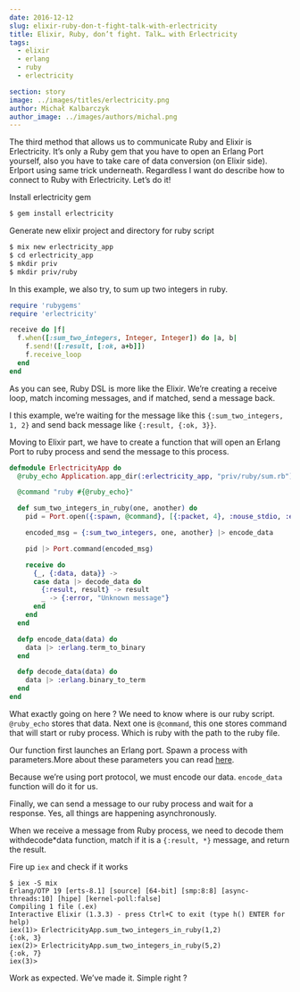 ```yaml
---
date: 2016-12-12
slug: elixir-ruby-don-t-fight-talk-with-erlectricity
title: Elixir, Ruby, don’t fight. Talk… with Erlectricity
tags:
  - elixir
  - erlang
  - ruby
  - erlectricity

section: story
image: ../images/titles/erlectricity.png
author: Michał Kalbarczyk
author_image: ../images/authors/michal.png
---
```


The third method that allows us to communicate Ruby and Elixir is Erlectricity. It’s only a Ruby gem that you have to open an Erlang Port yourself, also you have to take care of data conversion (on Elixir side). Erlport using same trick underneath. Regardless I want do describe how to connect to Ruby with Erlectricity. Let’s do it!

Install erlectricity gem

```bash
$ gem install erlectricity
```

Generate new elixir project and directory for ruby script

```bash
$ mix new erlectricity_app
$ cd erlectricity_app
$ mkdir priv
$ mkdir priv/ruby
```

In this example, we also try, to sum up two integers in ruby.

```ruby
require 'rubygems'
require 'erlectricity'

receive do |f|
  f.when([:sum_two_integers, Integer, Integer]) do |a, b|
    f.send!([:result, [:ok, a+b]])
    f.receive_loop
  end
end
```

As you can see, Ruby DSL is more like the Elixir. We’re creating a receive loop, match incoming messages, and if matched, send a message back.

I this example, we’re waiting for the message like this `{:sum_two_integers, 1, 2}` and send back message like `{:result, {:ok, 3}}`.

Moving to Elixir part, we have to create a function that will open an Erlang Port to ruby process and send the message to this process.

```elixir
defmodule ErlectricityApp do
  @ruby_echo Application.app_dir(:erlectricity_app, "priv/ruby/sum.rb")

  @command "ruby #{@ruby_echo}"

  def sum_two_integers_in_ruby(one, another) do
    pid = Port.open({:spawn, @command}, [{:packet, 4}, :nouse_stdio, :exit_status, :binary])

    encoded_msg = {:sum_two_integers, one, another} |> encode_data

    pid |> Port.command(encoded_msg)

    receive do
      {_, {:data, data}} ->
      case data |> decode_data do
        {:result, result} -> result
        _ -> {:error, "Unknown message"}
      end
    end
  end

  defp encode_data(data) do
    data |> :erlang.term_to_binary
  end

  defp decode_data(data) do
    data |> :erlang.binary_to_term
  end
end
```

What exactly going on here ?
We need to know where is our ruby script. `@ruby_echo` stores that data. Next one is `@command`, this one stores command that will start or ruby process. Which is ruby with the path to the ruby file.

Our function first launches an Erlang port. Spawn a process with parameters.More about these parameters you can read [here](http://erlang.org/doc/reference_manual/ports.html).

Because we’re using port protocol, we must encode our data. `encode_data` function will do it for us.

Finally, we can send a message to our ruby process and wait for a response. Yes, all things are happening asynchronously.

When we receive a message from Ruby process, we need to decode them withdecode*data function, match if it is a `{:result, *}` message, and return the result.

Fire up `iex` and check if it works

```elxir
$ iex -S mix
Erlang/OTP 19 [erts-8.1] [source] [64-bit] [smp:8:8] [async-threads:10] [hipe] [kernel-poll:false]
Compiling 1 file (.ex)
Interactive Elixir (1.3.3) - press Ctrl+C to exit (type h() ENTER for help)
iex(1)> ErlectricityApp.sum_two_integers_in_ruby(1,2)
{:ok, 3}
iex(2)> ErlectricityApp.sum_two_integers_in_ruby(5,2)
{:ok, 7}
iex(3)>
```

Work as expected. We’ve made it. Simple right ?
